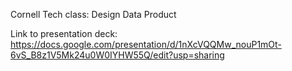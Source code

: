 Cornell Tech class: Design Data Product

Link to presentation deck: https://docs.google.com/presentation/d/1nXcVQQMw_nouP1mOt-6vS_B8z1V5Mk24u0W0IYHW55Q/edit?usp=sharing